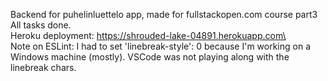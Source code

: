 Backend for puhelinluettelo app, made for fullstackopen.com course part3<br>
All tasks done.\
Heroku deployment: https://shrouded-lake-04891.herokuapp.com\
<br>
Note on ESLint: I had to set 'linebreak-style': 0 because I'm working on a Windows machine (mostly). VSCode was not playing along with the linebreak chars.